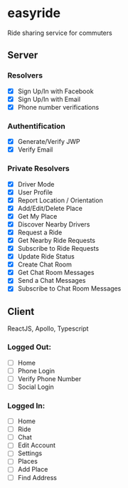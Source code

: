 # easyride
Ride sharing service for commuters

## Server

### Resolvers

- [x] Sign Up/In with Facebook
- [x] Sign Up/In with Email
- [x] Phone number verifications

### Authentification
- [X] Generate/Verify JWP
- [X] Verify Email
  
### Private Resolvers

- [X] Driver Mode
- [X] User Profile
- [X] Report Location / Orientation
- [X] Add/Edit/Delete Place
- [X] Get My Place
- [X] Discover Nearby Drivers
- [X] Request a Ride
- [X] Get Nearby Ride Requests
- [X] Subscribe to Ride Requests
- [X] Update Ride Status
- [X] Create Chat Room
- [X] Get Chat Room Messages
- [X] Send a Chat Messages
- [X] Subscribe to Chat Room Messages

## Client
ReactJS, Apollo, Typescript

### Logged Out:

- [ ] Home
- [ ] Phone Login
- [ ] Verify Phone Number
- [ ] Social Login

### Logged In:

- [ ] Home
- [ ] Ride
- [ ] Chat
- [ ] Edit Account
- [ ] Settings
- [ ] Places
- [ ] Add Place
- [ ] Find Address